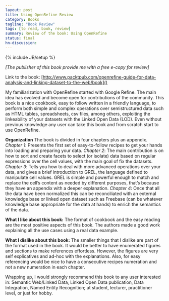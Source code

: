 ```yaml
---
layout: post
title: Using OpenRefine Review
category: Books
tagline: "Book Review"
tags: [to read, book, review]
summary: Review of the book: Using OpenRefine
status: final
hn-discussion:
---
```


{% include JB/setup %}

_[The publisher of this book provide me with a free e-copy for review]_

Link to the book: [http://www.packtpub.com/openrefine-guide-for-data-analysis-and-linking-dataset-to-the-web/book]()

My familiarization with OpenRefine started with Google Refine. The main idea has evolved and become open for contributions of the community. 
This book is a nice cookbook, easy to follow written in a friendly language, to perform both simple and complex operations over semistructured 
data such as HTML tables, spreadsheets, csv files, among others, exploiting the linkeability of your datasets with the Linked Open Data (LOD). 
Even without previous knowledge any user can take this book and from scratch start to use OpenRefine.

**Organization**
The book is divided in four chapters plus an appendix.
_Chapter 1_: Presents the first set of easy-to-follow recipes to get your hands into loading and preparing your data.
_Chapter 2_: The main contribution is on how to sort and create facets to select (or isolate) data based on regular expressions over the cell values, with the main goal of fix the datasets.
_Chapter 3_: Tells you how to deal with more advanced operations over your data, and gives a brief introduction to GREL, the language defined to manipulate cell values. GREL is simple and powerful enough to match and replace the cell’s content as needed by different purposes, that’s because they have an appendix with a deeper explanation.
_Chapter 4_: Once that all the data have been normalized this can be reconciliated with an external knowledge base or linked open dataset such as Freebase (can be whatever knowledge base appropriate for the data at hands) to enrich the semantics of the data.

**What I like about this book:**
The format of cookbook and the easy reading are the most positive aspects of this book. The authors made a good work explaining all the use cases using a real data example.

**What I dislike about this book:**
The smaller things that I dislike are part of the format used in the book. It would be better to have enumerated figures and sections to make references effortless. 
However, the figures are very self explicatives and ad-hoc with the explanations. Also, for easy referencing would be nice to have a consecutive recipes numeration 
and not a new numeration in each chapter.

Wrapping up, I would strongly recommend this book to any user interested in: Semantic Web/Linked Data, Linked Open Data publication, Data Integration, 
Named Entity Recognition; at student, lecturer, practitioner level, or just for hobby.
